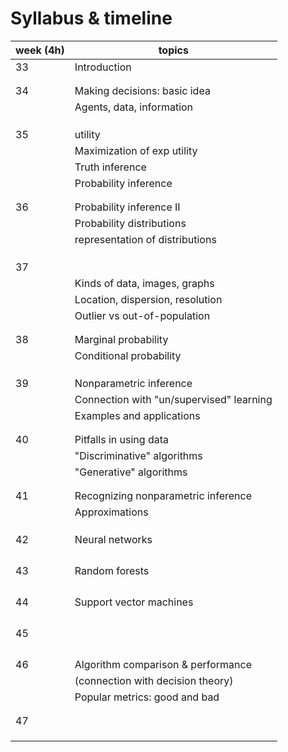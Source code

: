 # Syllabus & timeline

| week (4h) | topics                                   |
|-----------|------------------------------------------|
| 33        | Introduction                             |
|           |                                          |
|           |                                          |
| 34        | Making decisions: basic idea             |
|           | Agents, data, information                |
|           |                                          |
|           |                                          |
|           |                                          |
| 35        | utility                                  |
|           | Maximization of exp utility              |
|           | Truth inference                          |
|           | Probability inference                    |
|           |                                          |
|           |                                          |
| 36        | Probability inference II                 |
|           | Probability distributions                |
|           | representation of distributions          |
|           |                                          |
|           |                                          |
|           |                                          |
| 37        |                                          |
|           | Kinds of data, images, graphs            |
|           | Location, dispersion, resolution         |
|           | Outlier vs out-of-population             |
|           |                                          |
|           |                                          |
| 38        | Marginal probability                     |
|           | Conditional probability                  |
|           |                                          |
|           |                                          |
|           |                                          |
| 39        | Nonparametric inference                  |
|           | Connection with "un/supervised" learning |
|           | Examples and applications                |
|           |                                          |
|           |                                          |
| 40        | Pitfalls in using data                   |
|           | "Discriminative" algorithms              |
|           | "Generative" algorithms                  |
|           |                                          |
|           |                                          |
| 41        | Recognizing nonparametric inference      |
|           | Approximations                           |
|           |                                          |
|           |                                          |
|           |                                          |
| 42        | Neural networks                          |
|           |                                          |
|           |                                          |
|           |                                          |
|           |                                          |
| 43        | Random forests                           |
|           |                                          |
|           |                                          |
|           |                                          |
|           |                                          |
| 44        | Support vector machines                  |
|           |                                          |
|           |                                          |
|           |                                          |
|           |                                          |
| 45        |                                          |
|           |                                          |
|           |                                          |
|           |                                          |
|           |                                          |
| 46        | Algorithm comparison & performance       |
|           | (connection with decision theory)        |
|           | Popular metrics: good and bad            |
|           |                                          |
|           |                                          |
| 47        |                                          |
|           |                                          |
|           |                                          |
|           |                                          |




